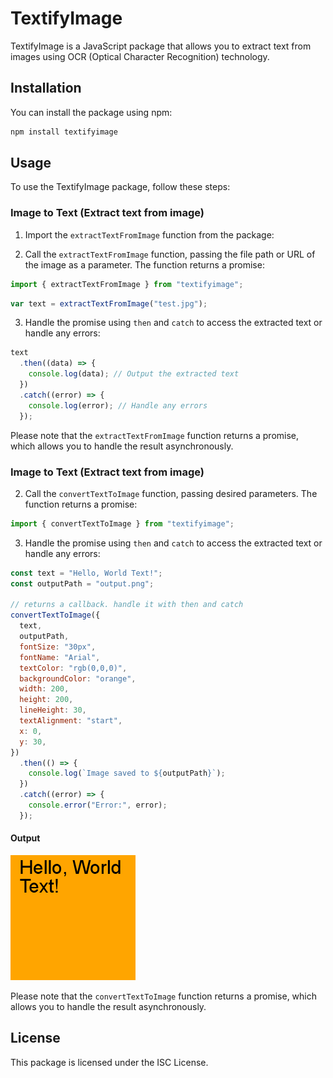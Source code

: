 # TextifyImage

TextifyImage is a JavaScript package that allows you to extract text from images using OCR (Optical Character Recognition) technology.

## Installation

You can install the package using npm:

```bash
npm install textifyimage
```

## Usage

To use the TextifyImage package, follow these steps:

### Image to Text (Extract text from image)

1. Import the `extractTextFromImage` function from the package:

2. Call the `extractTextFromImage` function, passing the file path or URL of the image as a parameter. The function returns a promise:

```javascript
import { extractTextFromImage } from "textifyimage";
```

```javascript
var text = extractTextFromImage("test.jpg");
```

3. Handle the promise using `then` and `catch` to access the extracted text or handle any errors:

```javascript
text
  .then((data) => {
    console.log(data); // Output the extracted text
  })
  .catch((error) => {
    console.log(error); // Handle any errors
  });
```

Please note that the `extractTextFromImage` function returns a promise, which allows you to handle the result asynchronously.

### Image to Text (Extract text from image)

2. Call the `convertTextToImage` function, passing desired parameters. The function returns a promise:

```javascript
import { convertTextToImage } from "textifyimage";
```

3. Handle the promise using `then` and `catch` to access the extracted text or handle any errors:

```javascript
const text = "Hello, World Text!";
const outputPath = "output.png";

// returns a callback. handle it with then and catch
convertTextToImage({
  text,
  outputPath,
  fontSize: "30px",
  fontName: "Arial",
  textColor: "rgb(0,0,0)",
  backgroundColor: "orange",
  width: 200,
  height: 200,
  lineHeight: 30,
  textAlignment: "start",
  x: 0,
  y: 30,
})
  .then(() => {
    console.log(`Image saved to ${outputPath}`);
  })
  .catch((error) => {
    console.error("Error:", error);
  });
```

#### Output

<img src="output.png" alt="output.png" />

Please note that the `convertTextToImage` function returns a promise, which allows you to handle the result asynchronously.

## License

This package is licensed under the ISC License.
